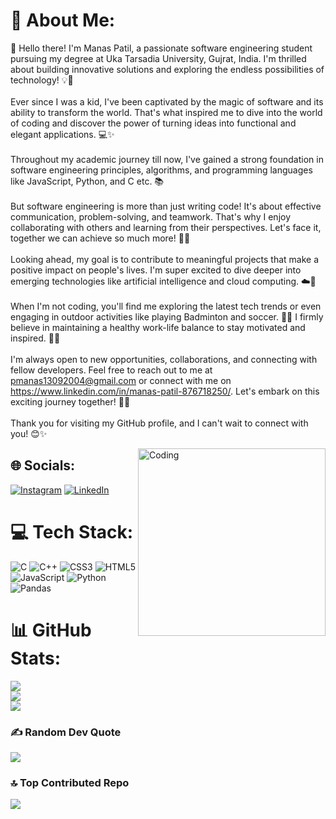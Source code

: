 # 💫 About Me:
👋 Hello there! I'm Manas Patil, a passionate software engineering student pursuing my degree at Uka Tarsadia University, Gujrat, India. I'm thrilled about building innovative solutions and exploring the endless possibilities of technology! 💡🚀<br><br>Ever since I was a kid, I've been captivated by the magic of software and its ability to transform the world. That's what inspired me to dive into the world of coding and discover the power of turning ideas into functional and elegant applications. 💻✨<br><br>Throughout my academic journey till now, I've gained a strong foundation in software engineering principles, algorithms, and programming languages like JavaScript, Python, and C etc. 📚<br><br>But software engineering is more than just writing code! It's about effective communication, problem-solving, and teamwork. That's why I enjoy collaborating with others and learning from their perspectives. Let's face it, together we can achieve so much more! 🤝💡<br><br>Looking ahead, my goal is to contribute to meaningful projects that make a positive impact on people's lives. I'm super excited to dive deeper into emerging technologies like artificial intelligence and cloud computing. ☁️🤖<br><br>When I'm not coding, you'll find me exploring the latest tech trends or even engaging in outdoor activities like playing Badminton and soccer. 🌲🏸 I firmly believe in maintaining a healthy work-life balance to stay motivated and inspired. 💪🌈<br><br>I'm always open to new opportunities, collaborations, and connecting with fellow developers. Feel free to reach out to me at pmanas13092004@gmail.com or connect with me on https://www.linkedin.com/in/manas-patil-876718250/. Let's embark on this exciting journey together! 💌🚀<br><br>Thank you for visiting my GitHub profile, and I can't wait to connect with you! 😊✨

<img align="right" src="https://media4.giphy.com/media/qgQUggAC3Pfv687qPC/giphy.gif?cid=ecf05e476pvvicrob9xtlp67pu7yuat2759zxdf188mrb1ge&ep=v1_gifs_search&rid=giphy.gif&ct=g" width="300px" alt="Coding">


## 🌐 Socials:
[![Instagram](https://img.shields.io/badge/Instagram-%23E4405F.svg?logo=Instagram&logoColor=white)](https://instagram.com/patil_manas_04) [![LinkedIn](https://img.shields.io/badge/LinkedIn-%230077B5.svg?logo=linkedin&logoColor=white)](https://linkedin.com/in/manas-patil-876718250) 

# 💻 Tech Stack:
![C](https://img.shields.io/badge/c-%2300599C.svg?style=flat-square&logo=c&logoColor=white) ![C++](https://img.shields.io/badge/c++-%2300599C.svg?style=flat-square&logo=c%2B%2B&logoColor=white) ![CSS3](https://img.shields.io/badge/css3-%231572B6.svg?style=flat-square&logo=css3&logoColor=white) ![HTML5](https://img.shields.io/badge/html5-%23E34F26.svg?style=flat-square&logo=html5&logoColor=white) ![JavaScript](https://img.shields.io/badge/javascript-%23323330.svg?style=flat-square&logo=javascript&logoColor=%23F7DF1E) ![Python](https://img.shields.io/badge/python-3670A0?style=flat-square&logo=python&logoColor=ffdd54) ![Pandas](https://img.shields.io/badge/pandas-%23150458.svg?style=flat-square&logo=pandas&logoColor=white)
# 📊 GitHub Stats:
![](https://github-readme-stats.vercel.app/api?username=patilmanas04&theme=tokyonight&hide_border=false&include_all_commits=false&count_private=false)<br/>
![](https://github-readme-streak-stats.herokuapp.com/?user=patilmanas04&theme=tokyonight&hide_border=false)<br/>
![](https://github-readme-stats.vercel.app/api/top-langs/?username=patilmanas04&theme=tokyonight&hide_border=false&include_all_commits=false&count_private=false&layout=compact)

<!-- ## 🏆 GitHub Trophies
![](https://github-profile-trophy.vercel.app/?username=patilmanas04&theme=discord&no-frame=true&no-bg=false&margin-w=4) -->

### ✍️ Random Dev Quote
![](https://quotes-github-readme.vercel.app/api?type=horizontal&theme=radical)

### 🔝 Top Contributed Repo
![](https://github-contributor-stats.vercel.app/api?username=patilmanas04&limit=5&theme=tokyonight&combine_all_yearly_contributions=true)
